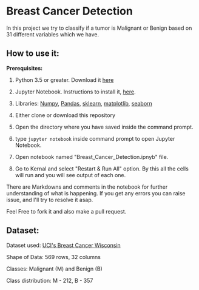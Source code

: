 # Breast Cancer Detection
In this project we try to classify if a tumor is Malignant or Benign based on 31 different variables which we have.

## How to use it:
**Prerequisites:**
1. Python 3.5 or greater. Download it [here](https://www.python.org/downloads/)
2. Jupyter Notebook. Instructions to install it, [here](https://jupyter.readthedocs.io/en/latest/install.html).
3. Libraries: [Numpy](https://pypi.org/project/numpy/), [Pandas](https://pandas.pydata.org/pandas-docs/stable/getting_started/install.html), [sklearn](https://pypi.org/project/sklearn/), [matplotlib](https://matplotlib.org/3.1.1/users/installing.html), [seaborn](https://seaborn.pydata.org/installing.html)
	
1. Either clone or download this repository
2. Open the directory where you have saved inside the command prompt.
3. type ```jupyter notebook``` inside command prompt to open Jupyter Notebook.
4. Open notebook named "Breast_Cancer_Detection.ipnyb" file.
5. Go to Kernal and select "Restart & Run All" option. By this all the cells will run and you will see output of each one.

There are Markdowns and comments in the notebook for further understanding of what is happening. If you get any errors you can raise issue, and I'll try to resolve it asap.

Feel Free to fork it and also make a pull request.


## Dataset: 

Dataset used: [UCI's Breast Cancer Wisconsin](https://archive.ics.uci.edu/ml/datasets/breast+cancer+wisconsin+%28original%29)

Shape of Data: 569 rows, 32 columns

Classes: Malignant (M) and Benign (B)

Class distribution: M - 212, B - 357

